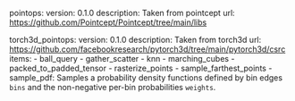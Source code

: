 


pointops:
    version: 0.1.0
    description: Taken from pointcept
    url: https://github.com/Pointcept/Pointcept/tree/main/libs


torch3d_pointops:
    version: 0.1.0
    description: Taken from torch3d
    url: https://github.com/facebookresearch/pytorch3d/tree/main/pytorch3d/csrc
    items:
        - ball_query
        - gather_scatter
        - knn
        - marching_cubes
        - packed_to_padded_tensor
        - rasterize_points
        - sample_farthest_points
        - sample_pdf: Samples a probability density functions defined by bin edges `bins` and the non-negative per-bin probabilities `weights`.